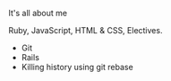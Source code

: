 It's all about me

Ruby, JavaScript, HTML & CSS, Electives.

* Git
* Rails
* Killing history using git rebase
